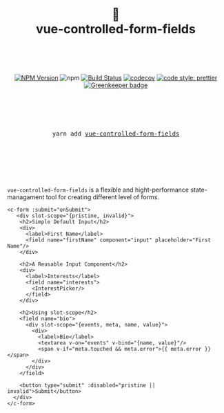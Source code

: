 <div align="center">
  <h1>
    <br/>
    <br/>
    🙌
    <br />
    vue-controlled-form-fields
    <br />
    <br />
    <br />
  </h1>

[![NPM Version](https://img.shields.io/npm/v/vue-controlled-form-fields.svg?style=flat)](https://www.npmjs.com/package/vue-controlled-form-fields)
![npm](https://img.shields.io/npm/dw/vue-controlled-form-fields)
[![Build Status](https://travis-ci.com/alirezavalizade/vue-controlled-form-fields.svg?token=h4WVYN9AxSAEz9ZViSGz&branch=master)](https://travis-ci.com/alirezavalizade/vue-controlled-form-fields)
[![codecov](https://codecov.io/gh/alirezavalizade/vue-controlled-form-fields/branch/master/graph/badge.svg?token=vrLCyAepmW)](https://codecov.io/gh/alirezavalizade/vue-controlled-form-fields)
[![code style: prettier](https://img.shields.io/badge/code_style-prettier-ff69b4.svg?style=flat-square)](https://github.com/prettier/prettier) [![Greenkeeper badge](https://badges.greenkeeper.io/alirezavalizade/vue-controlled-form-fields.svg?token=6c55ea430e85829bf7a100e95c49af7fa4f276d5d37f784029e77d0847347848&ts=1575547459931)](https://greenkeeper.io/)

  <br />
  <br />
  <br />
  <br />
  <pre>yarn add <a href="https://www.npmjs.com/package/vue-controlled-form-fields">vue-controlled-form-fields</a></pre>
  <br />
  <br />
  <br />
  <br />
  <br />
</div>

`vue-controlled-form-fields` is a flexible and hight-performance state-managament tool for creating different level of forms.

```vue
<c-form :submit="onSubmit">
   <div slot-scope="{pristine, invalid}">
    <h2>Simple Default Input</h2>
    <div>
      <label>First Name</label>
      <field name="firstName" component="input" placeholder="First Name"/>
    </div>

    <h2>A Reusable Input Component</h2>
    <div>
      <label>Interests</label>
      <field name="interests">
        <InterestPicker/>
      </field>
    </div>

    <h2>Using slot-scope</h2>
    <field name="bio">
      <div slot-scope="{events, meta, name, value}">
        <div>
          <label>Bio</label>
          <textarea v-on="events" v-bind="{name, value}"/>
          <span v-if="meta.touched && meta.error">{{ meta.error }}</span>
        </div>
      </div>
    </field>

    <button type="submit" :disabled="pristine || invalid">Submit</button>
  </div>
</c-form>
```
